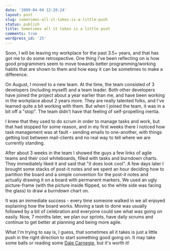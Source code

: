 ```yaml
---
date: '2009-04-04 12:28:24'
layout: post
slug: sometimes-all-it-takes-is-a-little-push
status: publish
title: Sometimes all it takes is a little push
comments: true
wordpress_id: '25'
---
```


Soon, I will be leaving my workplace for the past 3.5+ years, and that has got me to do some retrospective. One thing I've been reflecting on is how good programmers seem to move towards better programming/working habits that are shown to them and how easy it can be sometimes to make a difference.

On August, I moved to a new team. At the time, the team consisted of 3 developers (including myself) and a team leader. Both other developers have joined the project about a year earlier than me, and have been working in the workplace about 2 years more. They are really talented folks, and I've learned quite a bit working with them. But when I joined the team, it was in a bit off a "stop". The team didn't have that feeling of self-propelling inertia.

I knew that they used to do scrum in order to manage tasks and work, but that had stopped for some reason, and in my first weeks there I noticed how task management was at fault - sending emails to one-another, with things getting lost between mail-clients and no real way to tell where we are currently standing.

After about 3 weeks in the team I showed the guys a few links of agile teams and their cool whiteboards, filled with tasks and burndown charts. They immediately liked it and said that "it does look cool". A few days later I brought some stacks of post-it notes and we spent an hour deciding how to partition the board and a simple convention for the post-it notes and actually drawing it on a board with permanent markers. We used an ugly picture-frame (with the picture inside flipped, so the white side was facing the glass) to draw a burndown chart on.

It was an immediate success - every time someone walked in we all enjoyed explaining how the board works. Moving a task to done was usually followed by a bit of celebration and everyone could see what was going on easily. Now, 7 months later, we plan our sprints, have daily scrums and continue to get better at planning and being more agile.

What I'm trying to say is, I guess, that sometimes all it takes is just a little push in the right direction to start something good going on. It may take some balls or reading some [Dale Carnegie](http://www.amazon.com/gp/product/0671027034?ie=UTF8&tag=thcodu02-20&linkCode=as2&camp=1789&creative=9325&creativeASIN=0671027034)<img src="http://www.assoc-amazon.com/e/ir?t=thcodu02-20&l=as2&o=1&a=0671027034" style="width: 0; height: 0; display: none; border: none !important;">, but it's worth it!

